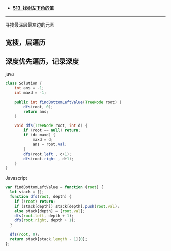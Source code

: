 - #### [513. 找树左下角的值](https://leetcode.cn/problems/find-bottom-left-tree-value/)

---

寻找最深层最左边的元素

## 宽搜，层遍历

## 深度优先遍历，记录深度

java

```java
class Solution {
    int ans = -1;
    int maxd = -1;

    public int findBottomLeftValue(TreeNode root) {
        dfs(root, 0);
        return ans;
    }

    void dfs(TreeNode root, int d) {
        if (root == null) return;
        if (d> maxd) {
            maxd = d;
            ans = root.val;
        }
        dfs(root.left , d+1);
        dfs(root.right , d+1);
    }
}
```

Javascript

```javascript
var findBottomLeftValue = function (root) {
  let stack = [];
  function dfs(root, depth) {
    if (!root) return;
    if (stack[depth]) stack[depth].push(root.val);
    else stack[depth] = [root.val];
    dfs(root.left, depth + 1);
    dfs(root.right, depth + 1);
  }

  dfs(root, 0);
  return stack[stack.length - 1][0];
};
```
